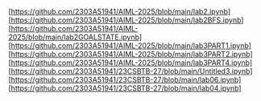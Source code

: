 [https://github.com/2303A51941/AIML-2025/blob/main/lab2.ipynb]
[https://github.com/2303A51941/AIML-2025/blob/main/lab2BFS.ipynb]
[https://github.com/2303A51941/AIML-2025/blob/main/lab2GOALSTATE.ipynb]
[https://github.com/2303A51941/AIML-2025/blob/main/lab3PART1.ipynb]
[https://github.com/2303A51941/AIML-2025/blob/main/lab3PART2.ipynb]
[https://github.com/2303A51941/AIML-2025/blob/main/lab3PART4.ipynb]
[https://github.com/2303A51941/23CSBTB-27/blob/main/Untitled3.ipynb]
[https://github.com/2303A51941/23CSBTB-27/blob/main/lab06.ipynb]
[https://github.com/2303A51941/23CSBTB-27/blob/main/lab04.ipynb]
